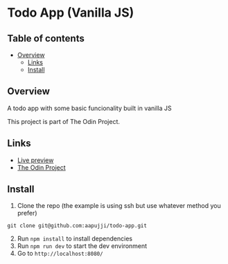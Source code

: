 # Todo App (Vanilla JS)

## Table of contents

- [Overview](#overview)
    - [Links](#links)
    - [Install](#install)

## Overview

A todo app with some basic funcionality built in vanilla JS

This project is part of The Odin Project.

## Links

- [Live preview](https://aapujji.github.io/todo-app)
- [The Odin Project](https://www.theodinproject.com/)

## Install

1. Clone the repo (the example is using ssh but use whatever method you prefer)
```
git clone git@github.com:aapujji/todo-app.git
```
2. Run `npm install` to install dependencies
3. Run `npm run dev` to start the dev environment
4. Go to `http://localhost:8080/`
